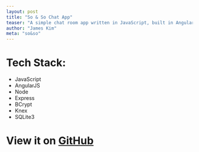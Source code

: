 ```yaml
---
layout: post
title: "So & So Chat App"
teaser: "A simple chat room app written in JavaScript, built in AngularJS, and served on Node/Express"
author: "James Kim"
meta: "so&so"
---
```

# Tech Stack:
* JavaScript
* AngularJS
* Node
* Express
* BCrypt
* Knex
* SQLite3

# View it on [GitHub](https://github.com/jimmy-james/so-and-so)
